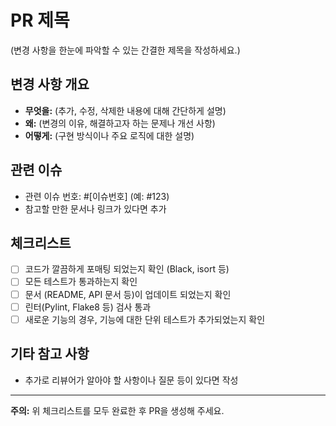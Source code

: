 # PR 제목
(변경 사항을 한눈에 파악할 수 있는 간결한 제목을 작성하세요.)

## 변경 사항 개요
- **무엇을:** (추가, 수정, 삭제한 내용에 대해 간단하게 설명)
- **왜:** (변경의 이유, 해결하고자 하는 문제나 개선 사항)
- **어떻게:** (구현 방식이나 주요 로직에 대한 설명)

## 관련 이슈
- 관련 이슈 번호: #[이슈번호] (예: #123)
- 참고할 만한 문서나 링크가 있다면 추가

## 체크리스트
- [ ] 코드가 깔끔하게 포매팅 되었는지 확인 (Black, isort 등)
- [ ] 모든 테스트가 통과하는지 확인
- [ ] 문서 (README, API 문서 등)이 업데이트 되었는지 확인
- [ ] 린터(Pylint, Flake8 등) 검사 통과
- [ ] 새로운 기능의 경우, 기능에 대한 단위 테스트가 추가되었는지 확인

## 기타 참고 사항
- 추가로 리뷰어가 알아야 할 사항이나 질문 등이 있다면 작성

---

**주의:** 위 체크리스트를 모두 완료한 후 PR을 생성해 주세요.
